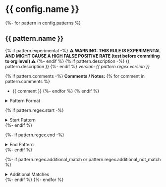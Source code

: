 <!-- WARNING: This README is generated automatically
-->

# {{ config.name }}

{%- for pattern in config.patterns %}

## {{ pattern.name }}

{% if pattern.experimental -%}
**⚠️ WARNING: THIS RULE IS EXPERIMENTAL AND MIGHT CAUSE A HIGH FALSE POSITIVE RATE (test before commiting to org level) ⚠️**
{%- endif %}
{% if pattern.description -%}
{{ pattern.description }}
{%- endif %}
_version: {{ pattern.regex.version }}_

{% if pattern.comments -%}
**Comments / Notes:**
{% for comment in pattern.comments %}

- {{ comment }}
  {%- endfor %}
  {% endif %}

<details>
<summary>Pattern Format</summary>

```regex
{{ pattern.regex.pattern }}
```

</details>

{% if pattern.regex.start -%}

<details>
<summary>Start Pattern</summary>

```regex
{{ pattern.regex.start }}
```

</details>
{%- endif %}

{%- if pattern.regex.end -%}

<details>
<summary>End Pattern</summary>

```regex
{{ pattern.regex.end }}
```

</details>
{%- endif %}

{%- if pattern.regex.additional_match or pattern.regex.additional_not_match %}

<details>
<summary>Additional Matches</summary>

Add these additional matches to the [Secret Scanning Custom Pattern](https://docs.github.com/en/enterprise-cloud@latest/code-security/secret-scanning/defining-custom-patterns-for-secret-scanning#example-of-a-custom-pattern-specified-using-additional-requirements).

{% for match in pattern.regex.additional_match %}

- Match:

  ```regex
  {{ match }}
  ```

  {%- endfor %}
  {%- for match in pattern.regex.additional_not_match %}
- Not Match:

  ```regex
  {{ match }}
  ```

  {%- endfor %}

</details>
{%- endif %}
{%- endfor %}
